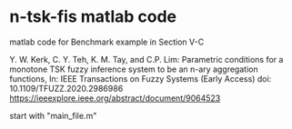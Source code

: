 # n-tsk-fis matlab code
matlab code for Benchmark example in Section V-C

Y. W. Kerk, C. Y. Teh, K. M. Tay, and C.P. Lim: Parametric conditions for a monotone TSK fuzzy inference system to be an n-ary aggregation functions, In: IEEE Transactions on Fuzzy Systems (Early Access) doi: 10.1109/TFUZZ.2020.2986986 
https://ieeexplore.ieee.org/abstract/document/9064523




start with "main_file.m"
